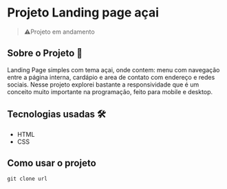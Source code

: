 # Projeto Landing page açai
> ⚠️Projeto em andamento
## Sobre o Projeto 🚀

Landing Page simples com tema açai, onde contem: menu com navegação entre a página interna, cardápio e area de contato com endereço e redes sociais. Nesse projeto explorei bastante a responsividade que é um conceito muito importante na programação, feito para mobile e desktop.

## Tecnologias usadas 🛠️
- HTML
- CSS

## Como usar o projeto

```
git clone url
```